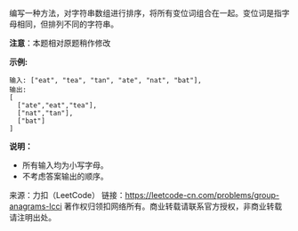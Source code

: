 编写一种方法，对字符串数组进行排序，将所有变位词组合在一起。变位词是指字母相同，但排列不同的字符串。

**注意**：本题相对原题稍作修改

**示例:**
```
输入: ["eat", "tea", "tan", "ate", "nat", "bat"],
输出:
[
  ["ate","eat","tea"],
  ["nat","tan"],
  ["bat"]
]
```
**说明：**

* 所有输入均为小写字母。
* 不考虑答案输出的顺序。

来源：力扣（LeetCode）
链接：https://leetcode-cn.com/problems/group-anagrams-lcci
著作权归领扣网络所有。商业转载请联系官方授权，非商业转载请注明出处。